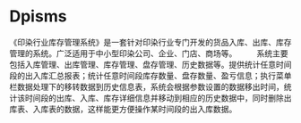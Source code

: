 # Dpisms
 《印染行业库存管理系统》是一套针对印染行业专门开发的货品入库、出库、库存管理的系统。广泛适用于中小型印染公司、企业、门店、商场等。  　　 系统主要包括入库管理、出库管理、库存管理、盘存管理、历史数据等。提供统计任意时间段的出入库汇总报表；统计任意时间段库存数量、盘存数量、盈亏信息；执行菜单栏数据处理下的移转数据到历史信息表，系统会根据参数设置的数据移出时间，统计该时间段的出库、入库、库存详细信息并移动到相应的历史数据中，同时删除出库表、入库表的数据，这样能更方便操作某时间段的出入库数据。
